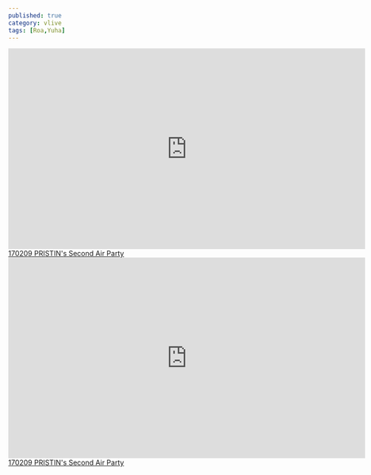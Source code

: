 ```yaml
---
published: true
category: vlive
tags: [Roa,Yuha]
---
```

<iframe src="http://www.vlive.tv/embed/22644" frameborder="no" scrolling="no" marginwidth="0" marginheight="0" WIDTH="720" HEIGHT="405" allowfullscreen></iframe><br /><a href="" target="_blank">170209 PRISTIN's Second Air Party</a>

<iframe src="http://www.vlive.tv/embed/22645" frameborder="no" scrolling="no" marginwidth="0" marginheight="0" WIDTH="720" HEIGHT="405" allowfullscreen></iframe><br /><a href="" target="_blank">170209 PRISTIN's Second Air Party</a>